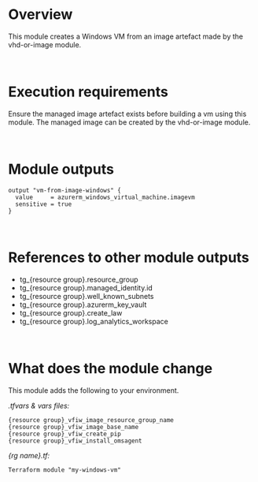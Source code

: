# Overview

This module creates a Windows VM from an image artefact made by the vhd-or-image module.

&nbsp;
# Execution requirements

Ensure the managed image artefact exists before building a vm using this module. The managed image can be created by the vhd-or-image module.

&nbsp;
# Module outputs

```
output "vm-from-image-windows" {
  value     = azurerm_windows_virtual_machine.imagevm
  sensitive = true
}
```

&nbsp;
# References to other module outputs

- tg_{resource group}.resource_group
- tg_{resource group}.managed_identity.id
- tg_{resource group}.well_known_subnets
- tg_{resource group}.azurerm_key_vault
- tg_{resource group}.create_law
- tg_{resource group}.log_analytics_workspace


&nbsp;
# What does the module change

This module adds the following to your environment.

*.tfvars & vars files:*
```
{resource group}_vfiw_image_resource_group_name
{resource group}_vfiw_image_base_name
{resource group}_vfiw_create_pip
{resource group}_vfiw_install_omsagent

```

*{rg name}.tf:* 
```
Terraform module "my-windows-vm" 